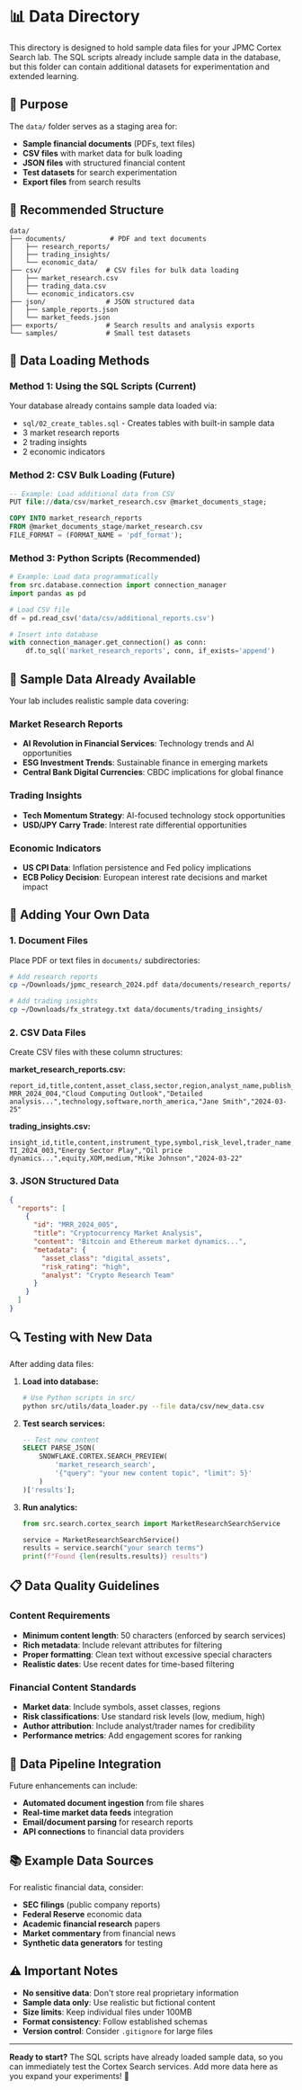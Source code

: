# 📊 Data Directory

This directory is designed to hold sample data files for your JPMC Cortex Search lab. The SQL scripts already include sample data in the database, but this folder can contain additional datasets for experimentation and extended learning.

## 🎯 Purpose

The `data/` folder serves as a staging area for:
- **Sample financial documents** (PDFs, text files)
- **CSV files** with market data for bulk loading
- **JSON files** with structured financial content
- **Test datasets** for search experimentation
- **Export files** from search results

## 📁 Recommended Structure

```
data/
├── documents/           # PDF and text documents
│   ├── research_reports/
│   ├── trading_insights/
│   └── economic_data/
├── csv/                # CSV files for bulk data loading
│   ├── market_research.csv
│   ├── trading_data.csv
│   └── economic_indicators.csv
├── json/               # JSON structured data
│   ├── sample_reports.json
│   └── market_feeds.json
├── exports/            # Search results and analysis exports
└── samples/            # Small test datasets
```

## 🔄 Data Loading Methods

### Method 1: Using the SQL Scripts (Current)
Your database already contains sample data loaded via:
- `sql/02_create_tables.sql` - Creates tables with built-in sample data
- 3 market research reports
- 2 trading insights
- 2 economic indicators

### Method 2: CSV Bulk Loading (Future)
```sql
-- Example: Load additional data from CSV
PUT file://data/csv/market_research.csv @market_documents_stage;

COPY INTO market_research_reports
FROM @market_documents_stage/market_research.csv
FILE_FORMAT = (FORMAT_NAME = 'pdf_format');
```

### Method 3: Python Scripts (Recommended)
```python
# Example: Load data programmatically
from src.database.connection import connection_manager
import pandas as pd

# Load CSV file
df = pd.read_csv('data/csv/additional_reports.csv')

# Insert into database
with connection_manager.get_connection() as conn:
    df.to_sql('market_research_reports', conn, if_exists='append')
```

## 📄 Sample Data Already Available

Your lab includes realistic sample data covering:

### Market Research Reports
- **AI Revolution in Financial Services**: Technology trends and AI opportunities
- **ESG Investment Trends**: Sustainable finance in emerging markets  
- **Central Bank Digital Currencies**: CBDC implications for global finance

### Trading Insights
- **Tech Momentum Strategy**: AI-focused technology stock opportunities
- **USD/JPY Carry Trade**: Interest rate differential opportunities

### Economic Indicators
- **US CPI Data**: Inflation persistence and Fed policy implications
- **ECB Policy Decision**: European interest rate decisions and market impact

## 🧪 Adding Your Own Data

### 1. Document Files
Place PDF or text files in `documents/` subdirectories:
```bash
# Add research reports
cp ~/Downloads/jpmc_research_2024.pdf data/documents/research_reports/

# Add trading insights
cp ~/Downloads/fx_strategy.txt data/documents/trading_insights/
```

### 2. CSV Data Files
Create CSV files with these column structures:

**market_research_reports.csv:**
```csv
report_id,title,content,asset_class,sector,region,analyst_name,publish_date
MRR_2024_004,"Cloud Computing Outlook","Detailed analysis...",technology,software,north_america,"Jane Smith","2024-03-25"
```

**trading_insights.csv:**
```csv
insight_id,title,content,instrument_type,symbol,risk_level,trader_name,publish_date
TI_2024_003,"Energy Sector Play","Oil price dynamics...",equity,XOM,medium,"Mike Johnson","2024-03-22"
```

### 3. JSON Structured Data
```json
{
  "reports": [
    {
      "id": "MRR_2024_005",
      "title": "Cryptocurrency Market Analysis",
      "content": "Bitcoin and Ethereum market dynamics...",
      "metadata": {
        "asset_class": "digital_assets",
        "risk_rating": "high",
        "analyst": "Crypto Research Team"
      }
    }
  ]
}
```

## 🔍 Testing with New Data

After adding data files:

1. **Load into database:**
   ```bash
   # Use Python scripts in src/
   python src/utils/data_loader.py --file data/csv/new_data.csv
   ```

2. **Test search services:**
   ```sql
   -- Test new content
   SELECT PARSE_JSON(
       SNOWFLAKE.CORTEX.SEARCH_PREVIEW(
           'market_research_search',
           '{"query": "your new content topic", "limit": 5}'
       )
   )['results'];
   ```

3. **Run analytics:**
   ```python
   from src.search.cortex_search import MarketResearchSearchService
   
   service = MarketResearchSearchService()
   results = service.search("your search terms")
   print(f"Found {len(results.results)} results")
   ```

## 📋 Data Quality Guidelines

### Content Requirements
- **Minimum content length**: 50 characters (enforced by search services)
- **Rich metadata**: Include relevant attributes for filtering
- **Proper formatting**: Clean text without excessive special characters
- **Realistic dates**: Use recent dates for time-based filtering

### Financial Content Standards
- **Market data**: Include symbols, asset classes, regions
- **Risk classifications**: Use standard risk levels (low, medium, high)
- **Author attribution**: Include analyst/trader names for credibility
- **Performance metrics**: Add engagement scores for ranking

## 🔄 Data Pipeline Integration

Future enhancements can include:
- **Automated document ingestion** from file shares
- **Real-time market data feeds** integration
- **Email/document parsing** for research reports
- **API connections** to financial data providers

## 📚 Example Data Sources

For realistic financial data, consider:
- **SEC filings** (public company reports)
- **Federal Reserve** economic data
- **Academic financial research** papers
- **Market commentary** from financial news
- **Synthetic data generators** for testing

## ⚠️ Important Notes

- **No sensitive data**: Don't store real proprietary information
- **Sample data only**: Use realistic but fictional content
- **Size limits**: Keep individual files under 100MB
- **Format consistency**: Follow established schemas
- **Version control**: Consider `.gitignore` for large files

---

**Ready to start?** The SQL scripts have already loaded sample data, so you can immediately test the Cortex Search services. Add more data here as you expand your experiments! 🚀 